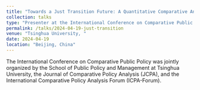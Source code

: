 ```yaml
---
title: "Towards a Just Transition Future: A Quantitative Comparative Analysis of 30 Sub-national Governments in China (2010-2020)"
collection: talks
type: "Presenter at the International Conference on Comparative Public Policy"
permalink: /talks/2024-04-19-just-transition
venue: "Tsinghua University, "
date: 2024-04-19
location: "Beijing, China"
---
```

The International Conference on Comparative Public Policy was jointly organized by the School of Public Policy and Management at Tsinghua University, the Journal of Comparative Policy Analysis (JCPA), and the International Comparative Policy Analysis Forum (ICPA-Forum).
